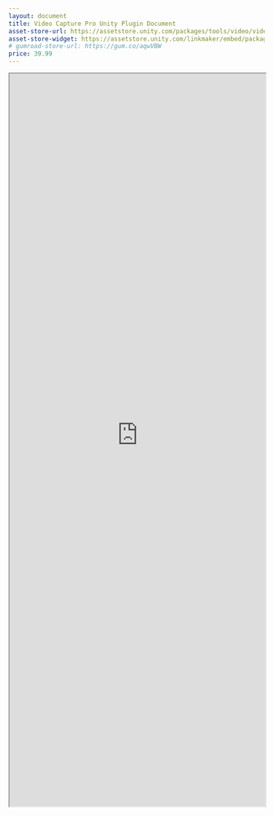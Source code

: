 ```yaml
---
layout: document
title: Video Capture Pro Unity Plugin Document
asset-store-url: https://assetstore.unity.com/packages/tools/video/video-capture-pro-155663?aid=1100l9ebS
asset-store-widget: https://assetstore.unity.com/linkmaker/embed/package/155663/widget?aid=1100l9ebS
# gumroad-store-url: https://gum.co/aqwVBW
price: 39.99
---
```


<iframe src="https://evereal.s3-us-west-1.amazonaws.com/video_capture/README.pdf?v=2.2.0" width="100%" height="1440px">
</iframe>
